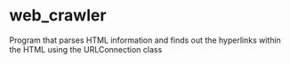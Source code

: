 # web_crawler
Program that parses HTML information and finds out the hyperlinks within the HTML using the URLConnection class 
